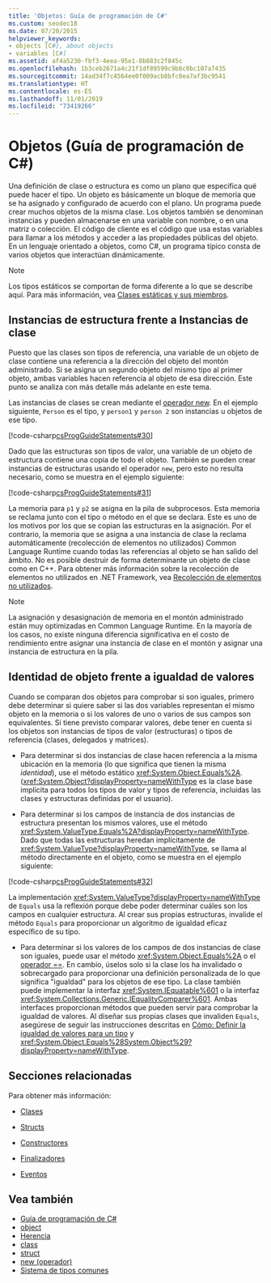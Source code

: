 ```yaml
---
title: 'Objetos: Guía de programación de C#'
ms.custom: seodec18
ms.date: 07/20/2015
helpviewer_keywords:
- objects [C#], about objects
- variables [C#]
ms.assetid: af4a5230-fbf3-4eea-95e1-8b883c2f845c
ms.openlocfilehash: 1b3ceb2671a4c21f1df89599c9b8c0bc107a7435
ms.sourcegitcommit: 14ad34f7c4564ee0f009acb8bfc0ea7af3bc9541
ms.translationtype: HT
ms.contentlocale: es-ES
ms.lasthandoff: 11/01/2019
ms.locfileid: "73419266"
---
```

# <a name="objects-c-programming-guide"></a>Objetos (Guía de programación de C#)
Una definición de clase o estructura es como un plano que especifica qué puede hacer el tipo. Un objeto es básicamente un bloque de memoria que se ha asignado y configurado de acuerdo con el plano. Un programa puede crear muchos objetos de la misma clase. Los objetos también se denominan instancias y pueden almacenarse en una variable con nombre, o en una matriz o colección. El código de cliente es el código que usa estas variables para llamar a los métodos y acceder a las propiedades públicas del objeto. En un lenguaje orientado a objetos, como C#, un programa típico consta de varios objetos que interactúan dinámicamente.  
  
> [!NOTE]
> Los tipos estáticos se comportan de forma diferente a lo que se describe aquí. Para más información, vea [Clases estáticas y sus miembros](./static-classes-and-static-class-members.md).
  
## <a name="struct-instances-vs-class-instances"></a>Instancias de estructura frente a Instancias de clase  
 Puesto que las clases son tipos de referencia, una variable de un objeto de clase contiene una referencia a la dirección del objeto del montón administrado. Si se asigna un segundo objeto del mismo tipo al primer objeto, ambas variables hacen referencia al objeto de esa dirección. Este punto se analiza con más detalle más adelante en este tema.  
  
 Las instancias de clases se crean mediante el [operador new](../../language-reference/operators/new-operator.md). En el ejemplo siguiente, `Person` es el tipo, y `person1` y `person 2` son instancias u objetos de ese tipo.  
  
 [!code-csharp[csProgGuideStatements#30](~/samples/snippets/csharp/VS_Snippets_VBCSharp/csProgGuideStatements/CS/Statements.cs#30)]  
  
 Dado que las estructuras son tipos de valor, una variable de un objeto de estructura contiene una copia de todo el objeto. También se pueden crear instancias de estructuras usando el operador `new`, pero esto no resulta necesario, como se muestra en el ejemplo siguiente:  
  
 [!code-csharp[csProgGuideStatements#31](~/samples/snippets/csharp/VS_Snippets_VBCSharp/csProgGuideStatements/CS/Statements.cs#31)]  
  
 La memoria para `p1` y `p2` se asigna en la pila de subprocesos. Esta memoria se reclama junto con el tipo o método en el que se declara. Este es uno de los motivos por los que se copian las estructuras en la asignación. Por el contrario, la memoria que se asigna a una instancia de clase la reclama automáticamente (recolección de elementos no utilizados) Common Language Runtime cuando todas las referencias al objeto se han salido del ámbito. No es posible destruir de forma determinante un objeto de clase como en C++. Para obtener más información sobre la recolección de elementos no utilizados en .NET Framework, vea [Recolección de elementos no utilizados](../../../standard/garbage-collection/index.md).  
  
> [!NOTE]
> La asignación y desasignación de memoria en el montón administrado están muy optimizadas en Common Language Runtime. En la mayoría de los casos, no existe ninguna diferencia significativa en el costo de rendimiento entre asignar una instancia de clase en el montón y asignar una instancia de estructura en la pila.
  
## <a name="object-identity-vs-value-equality"></a>Identidad de objeto frente a igualdad de valores  
 Cuando se comparan dos objetos para comprobar si son iguales, primero debe determinar si quiere saber si las dos variables representan el mismo objeto en la memoria o si los valores de uno o varios de sus campos son equivalentes. Si tiene previsto comparar valores, debe tener en cuenta si los objetos son instancias de tipos de valor (estructuras) o tipos de referencia (clases, delegados y matrices).  
  
- Para determinar si dos instancias de clase hacen referencia a la misma ubicación en la memoria (lo que significa que tienen la misma *identidad*), use el método estático <xref:System.Object.Equals%2A>. (<xref:System.Object?displayProperty=nameWithType> es la clase base implícita para todos los tipos de valor y tipos de referencia, incluidas las clases y estructuras definidas por el usuario).  
  
- Para determinar si los campos de instancia de dos instancias de estructura presentan los mismos valores, use el método <xref:System.ValueType.Equals%2A?displayProperty=nameWithType>. Dado que todas las estructuras heredan implícitamente de <xref:System.ValueType?displayProperty=nameWithType>, se llama al método directamente en el objeto, como se muestra en el ejemplo siguiente:  
  
 [!code-csharp[csProgGuideStatements#32](~/samples/snippets/csharp/VS_Snippets_VBCSharp/csProgGuideStatements/CS/Statements.cs#32)]  
  
 La implementación <xref:System.ValueType?displayProperty=nameWithType> de `Equals` usa la reflexión porque debe poder determinar cuáles son los campos en cualquier estructura. Al crear sus propias estructuras, invalide el método `Equals` para proporcionar un algoritmo de igualdad eficaz específico de su tipo.  
  
- Para determinar si los valores de los campos de dos instancias de clase son iguales, puede usar el método <xref:System.Object.Equals%2A> o el [operador ==](../../language-reference/operators/equality-operators.md#equality-operator-). En cambio, úselos solo si la clase los ha invalidado o sobrecargado para proporcionar una definición personalizada de lo que significa "igualdad" para los objetos de ese tipo. La clase también puede implementar la interfaz <xref:System.IEquatable%601> o la interfaz <xref:System.Collections.Generic.IEqualityComparer%601>. Ambas interfaces proporcionan métodos que pueden servir para comprobar la igualdad de valores. Al diseñar sus propias clases que invaliden `Equals`, asegúrese de seguir las instrucciones descritas en [Cómo: Definir la igualdad de valores para un tipo](../statements-expressions-operators/how-to-define-value-equality-for-a-type.md) y <xref:System.Object.Equals%28System.Object%29?displayProperty=nameWithType>.  
  
## <a name="related-sections"></a>Secciones relacionadas  
 Para obtener más información:  
  
- [Clases](./classes.md)  
  
- [Structs](./structs.md)  
  
- [Constructores](./constructors.md)  
  
- [Finalizadores](./destructors.md)  
  
- [Eventos](../events/index.md)  
  
## <a name="see-also"></a>Vea también

- [Guía de programación de C#](../index.md)
- [object](../../language-reference/builtin-types/reference-types.md)
- [Herencia](./inheritance.md)
- [class](../../language-reference/keywords/class.md)
- [struct](../../language-reference/keywords/struct.md)
- [new (operador)](../../language-reference/operators/new-operator.md)
- [Sistema de tipos comunes](../../../standard/base-types/common-type-system.md)
